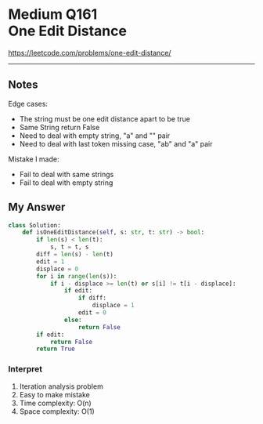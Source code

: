 # Medium Q161 <br> One Edit Distance

https://leetcode.com/problems/one-edit-distance/

------------------------------
## Notes
Edge cases:
* The string must be one edit distance apart to be true
* Same String return False
* Need to deal with empty string, "a" and "" pair
* Need to deal with last token missing case, "ab" and "a" pair

Mistake I made:
* Fail to deal with same strings
* Fail to deal with empty string

## My Answer
```Python
class Solution:
    def isOneEditDistance(self, s: str, t: str) -> bool:
        if len(s) < len(t):
            s, t = t, s
        diff = len(s) - len(t)
        edit = 1
        displace = 0
        for i in range(len(s)):
            if i - displace >= len(t) or s[i] != t[i - displace]:
                if edit:
                    if diff:
                        displace = 1
                    edit = 0
                else:
                    return False
        if edit:
            return False
        return True
```

### Interpret
1. Iteration analysis problem
2. Easy to make mistake
3. Time complexity: O(n)
4. Space complexity: O(1)





